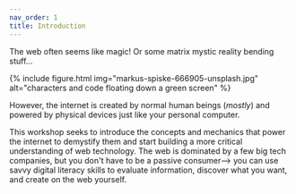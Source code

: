 ```yaml
---
nav_order: 1
title: Introduction
---
```


The web often seems like magic!
Or some matrix mystic reality bending stuff...

{% include figure.html img="markus-spiske-666905-unsplash.jpg" alt="characters and code floating down a green screen" %}

However, the internet is created by normal human beings (*mostly*) and powered by physical devices just like your personal computer.

This workshop seeks to introduce the concepts and mechanics that power the internet to demystify them and start building a more critical understanding of web technology.
The web is dominated by a few big tech companies, but you don't have to be a passive consumer--> you can use savvy digital literacy skills to evaluate information, discover what you want, and create on the web yourself.
